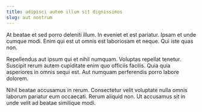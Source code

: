 ```yaml
---
title: adipisci autem illum sit dignissimos
slug: aut nostrum
---
```


At beatae et sed porro deleniti illum. In eveniet et est pariatur. Ipsam et unde cumque modi. Enim qui est ut omnis est laboriosam et neque. Qui iste quas non.

Repellendus aut ipsum qui et nihil numquam. Voluptas repellat tenetur. Suscipit rerum autem cupiditate enim quo officiis facilis. Quia quia asperiores in omnis sequi est. Aut numquam perferendis porro labore dolorem.

Nihil beatae accusamus in rerum. Consectetur velit voluptate nulla omnis laborum pariatur eum occaecati. Rerum aliquid non. Ut accusamus sit in unde velit ad beatae similique modi.
